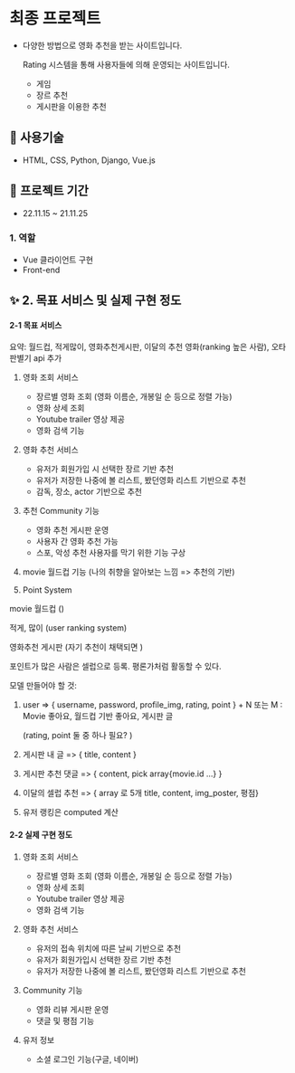 # 최종 프로젝트

- 다양한 방법으로 영화 추천을 받는 사이트입니다.
  
  Rating 시스템을 통해 사용자들에 의해 운영되는 사이트입니다.
  - 게임
  - 장르 추천
  - 게시판을 이용한 추천

## **🧰 사용기술**

- HTML, CSS, Python, Django, Vue.js

## 📅 프로젝트 기간

- 22.11.15 ~ 21.11.25

### 1. 역할

- Vue 클라이언트 구현
- Front-end

## ✨ 2. 목표 서비스 및 실제 구현 정도

#### 2-1 목표 서비스

요약: 월드컵, 적게많이, 영화추천게시판, 이달의 추천 영화(ranking 높은 사람), 오타 판별기 api 추가

1. 영화 조회 서비스
   
   - 장르별 영화 조회 (영화 이름순, 개봉일 순 등으로 정렬 가능)
   - 영화 상세 조회
   - Youtube trailer 영상 제공
   - 영화 검색 기능
     
     

2. 영화 추천 서비스
   
   - 유저가 회원가입 시 선택한 장르 기반 추천
   - 유저가 저장한 나중에 볼 리스트, 봤던영화 리스트 기반으로 추천
   - 감독, 장소, actor 기반으로 추천

3. 추천 Community 기능
   
   - 영화 추천 게시판 운영
   - 사용자 간 영화 추천 가능
   - 스포, 악성 추천 사용자를 막기 위한 기능 구상

4.  movie 월드컵 기능 (나의 취향을 알아보는 느낌 => 추천의 기반)

5.  Point System



movie 월드컵 ()

적게, 많이 (user ranking system)

영화추천 게시판 (자기 추천이 채택되면 )

포인트가 많은 사람은 셀럽으로 등록. 평론가처럼 활동할 수 있다.





모델 만들어야 할 것:



1. user => { username, password, profile_img, rating, point } + N 또는 M : Movie 좋아요, 월드컵 기반 좋아요, 게시판 글
   
   (rating, point 둘 중 하나 필요? )

2.  게시판 내 글 => { title, content }

3.  게시판 추천 댓글 => { content, pick array{movie.id ...} }

4.  이달의 셀럽 추천 => { array 로 5개 title, content, img_poster, 평점}

5.  유저 랭킹은 computed 계산













































#### 2-2 실제 구현 정도

1. 영화 조회 서비스
   
   - 장르별 영화 조회 (영화 이름순, 개봉일 순 등으로 정렬 가능)
   - 영화 상세 조회
   - Youtube trailer 영상 제공
   - 영화 검색 기능

2. 영화 추천 서비스
   
   - 유저의 접속 위치에 따른 날씨 기반으로 추천
   - 유저가 회원가입시 선택한 장르 기반 추천
   - 유저가 저장한 나중에 볼 리스트, 봤던영화 리스트 기반으로 추천

3. Community 기능
   
   - 영화 리뷰 게시판 운영
   - 댓글 및 평점 기능

4. 유저 정보
   
   - 소셜 로그인 기능(구글, 네이버)
